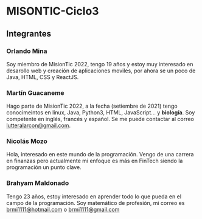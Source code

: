 # MISONTIC-Ciclo3
## Integrantes
### Orlando Mina
Soy miembro de MisionTic 2022, tengo 19 años y estoy muy interesado en desarollo web y creación de aplicaciones moviles, por ahora se un poco de Java, HTML, CSS y ReactJS.

### Martín Guacaneme
Hago parte de MisionTic 2022, a la fecha (setiembre de 2021) tengo conocimeintos en linux, Java, Python3, HTML, JavaScript... y **biología**. Soy competente en inglés, francés y español. Se me puede contactar al correo lutteralarcon@gmail.com.


### Nicolás Mozo 

Hola, interesado en este mundo de la programación. Vengo de una carrera en finanzas pero actualmente mi enfoque es más en FinTech siendo la programación un punto clave. 

### Brahyam Maldonado

Tengo 23 años, estoy interesado en aprender todo lo que pueda en el campo de la programación. Soy matemático de profesión, mi correo es brmi1111@hotmail.com o brmi1111@gmail.com
